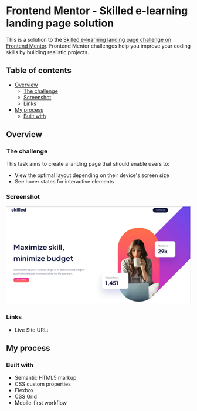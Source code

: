 # Frontend Mentor - Skilled e-learning landing page solution

This is a solution to the [Skilled e-learning landing page challenge on Frontend Mentor](https://www.frontendmentor.io/challenges/skilled-elearning-landing-page-S1ObDrZ8q). Frontend Mentor challenges help you improve your coding skills by building realistic projects.

## Table of contents

- [Overview](#overview)
  - [The challenge](#the-challenge)
  - [Screenshot](#screenshot)
  - [Links](#links)
- [My process](#my-process)
  - [Built with](#built-with)

## Overview

### The challenge

This task aims to create a landing page that should enable users to:

- View the optimal layout depending on their device's screen size
- See hover states for interactive elements

### Screenshot

![](./screenshot.png)

### Links

- Live Site URL: [](https://landing-page-skilled-elearning.netlify.app/)

## My process

### Built with

- Semantic HTML5 markup
- CSS custom properties
- Flexbox
- CSS Grid
- Mobile-first workflow
